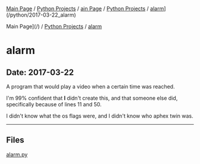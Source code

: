 [Main Page](/) / [Python Projects](/python) / [ain Page](/) / [Python Projects](/python) / [alarm](/python/2017-03-22_alarm)](/python/2017-03-22_alarm)

Main Page](/) / [Python Projects](/python) / [alarm](/python/2017-03-22_alarm)

# alarm

## Date: 2017-03-22

A program that would play a video when a certain time was reached.

I'm 99% confident that **I** didn't create this, and that someone else did, specifically because of lines 11 and 50.

I didn't know what the os flags were, and I didn't know who aphex twin was.

-----

## Files

[alarm.py](alarm.py)